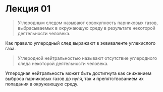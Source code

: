 # Лекция 01

> Углеродным следом называют совокупность парниковых газов, выбрасываемых в
> окружающую среду в результате некоторой деятельности человека.

Как правило углеродный след выражают в эквиваленте углекислого газа.

> Углеродной нейтральностью называют отсутствие углеродного следа некоторой
> деятельности человека.

Углеродная нейтральность может быть достигнута как снижением выброса парниковых
газов до нуля, так и препятствованием их попадания в окружающую среду.
